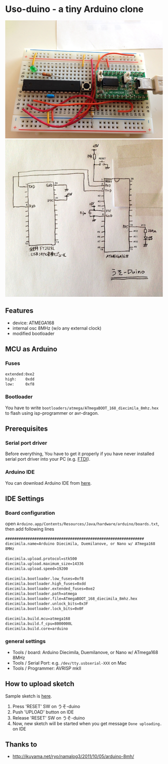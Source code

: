 Uso-duino - a tiny Arduino clone
===============

![photo](doc/photo.jpg)
![schematic](doc/uso_sch.jpg)

## Features

- device: ATMEGA168
- internal osc 8MHz (w/o any external clock)
- modified bootloader

## MCU as Arduino

### Fuses

    extended:0xe2
    high:    0xdd
    low:     0xf8

### Bootloader

You have to write `bootloaders/atmega/ATmegaBOOT_168_diecimila_8mhz.hex` to flash using isp-programmer or avr-dragon.


## Prerequisites

### Serial port driver

Before everything, You have to get it properly if you have never installed serial port driver into your PC (e.g. [FTDI](http://www.ftdichip.com/Drivers/VCP.htm)). 

### Arduino IDE

You can download Arduino IDE from [here](http://arduino.cc/en/Guide/HomePage).

## IDE Settings

### Board configuration

open `Arduino.app/Contents/Resources/Java/hardware/arduino/boards.txt`, then add following lines

    ##############################################################
    diecimila.name=Arduino Diecimila, Duemilanove, or Nano w/ ATmega168 8MHz
    
    diecimila.upload.protocol=stk500
    diecimila.upload.maximum_size=14336
    diecimila.upload.speed=19200
    
    diecimila.bootloader.low_fuses=0xf8
    diecimila.bootloader.high_fuses=0xdd
    diecimila.bootloader.extended_fuses=0xe2
    diecimila.bootloader.path=atmega
    diecimila.bootloader.file=ATmegaBOOT_168_diecimila_8mhz.hex
    diecimila.bootloader.unlock_bits=0x3F
    diecimila.bootloader.lock_bits=0x0F
    
    diecimila.build.mcu=atmega168
    diecimila.build.f_cpu=8000000L
    diecimila.build.core=arduino


### general settings

- Tools / board: Arduino Diecimila, Duemilanove, or Nano w/ ATmega168 8MHz
- Tools / Serial Port: e.g. `/dev/tty.usbserial-XXX` on Mac
- Tools / Programmer: AVRISP mkII

## How to upload sketch

Sample sketch is [here](https://github.com/gnrr/uso-duino/blob/master/doc/sample_led0.ino).

1. Press 'RESET' SW on うそ-duino
1. Push 'UPLOAD' button on IDE
1. Release 'RESET' SW on うそ-duino
1. Now, new sketch will be started when you get message `Done uploading.` on IDE

## Thanks to

- http://ikuyama.net/ryo/namalog3/2011/10/05/arduino-8mh/

